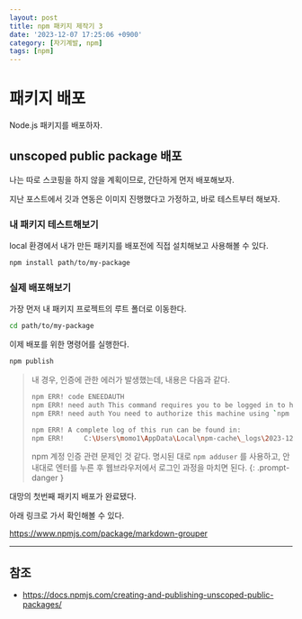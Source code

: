 ```yaml
---
layout: post
title: npm 패키지 제작기 3
date: '2023-12-07 17:25:06 +0900'
category: [자기계발, npm]
tags: [npm]
---
```


# 패키지 배포
Node.js 패키지를 배포하자.

## unscoped public package 배포
나는 따로 스코핑을 하지 않을 계획이므로, 간단하게 먼저 배포해보자.

지난 포스트에서 깃과 연동은 이미지 진행했다고 가정하고, 바로 테스트부터 해보자.

### 내 패키지 테스트해보기
local 환경에서 내가 만든 패키지를 배포전에 직접 설치해보고 사용해볼 수 있다.

```bash
npm install path/to/my-package
```

### 실제 배포해보기
가장 먼저 내 패키지 프로젝트의 루트 폴더로 이동한다.

```bash
cd path/to/my-package
```

이제 배포를 위한 명령어를 실행한다.

```bash
npm publish
```

> 내 경우, 인증에 관한 에러가 발생했는데, 내용은 다음과 같다.
>
> ```bash
> npm ERR! code ENEEDAUTH
> npm ERR! need auth This command requires you to be logged in to https://registry.npmjs.org/
> npm ERR! need auth You need to authorize this machine using `npm adduser`
> 
> npm ERR! A complete log of this run can be found in:
> npm ERR!     C:\Users\momo1\AppData\Local\npm-cache\_logs\2023-12-07T08_24_08_883Z-debug-0.log
> ```
>
> npm 계정 인증 관련 문제인 것 같다. 명시된 대로 `npm adduser` 를 사용하고, 안내대로 엔터를 누른 후 웹브라우저에서 로그인 과정을 마치면 된다.
{: .prompt-danger }

대망의 첫번째 패키지 배포가 완료됐다.

아래 링크로 가서 확인해볼 수 있다.

<https://www.npmjs.com/package/markdown-grouper>

---

## 참조
- <https://docs.npmjs.com/creating-and-publishing-unscoped-public-packages/>